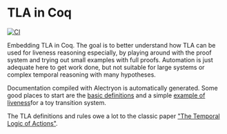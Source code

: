 # TLA in Coq

[![CI](https://github.com/tchajed/coq-tla/actions/workflows/build.yml/badge.svg)](https://github.com/tchajed/coq-tla/actions/workflows/build.yml)

Embedding TLA in Coq. The goal is to better understand how TLA can be used for
liveness reasoning especially, by playing around with the proof system and
trying out small examples with full proofs. Automation is just adequate here to
get work done, but not suitable for large systems or complex temporal reasoning
with many hypotheses.

Documentation compiled with Alectryon is automatically generated. Some good
places to start are the [basic
definitions](https://tchajed.github.io/coq-tla/defs.html) and a simple [example
of liveness](https://tchajed.github.io/coq-tla/examples/hello_liveness.html)for
a toy transition system.

The TLA definitions and rules owe a lot to the classic paper ["The Temporal
Logic of Actions"](https://dl.acm.org/doi/pdf/10.1145/177492.177726).
